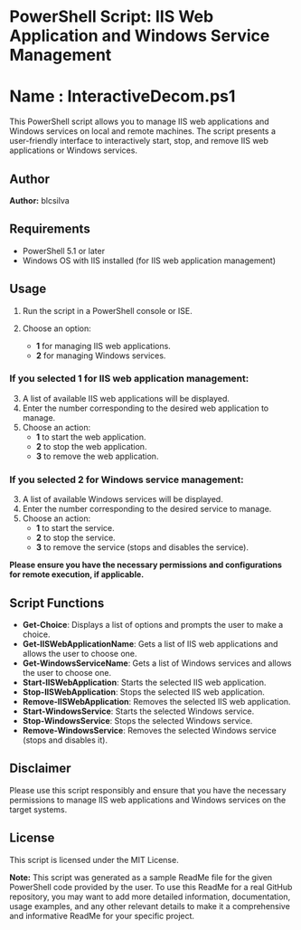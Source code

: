 # PowerShell Script: IIS Web Application and Windows Service Management
# Name : InteractiveDecom.ps1
This PowerShell script allows you to manage IIS web applications and Windows services on local and remote machines. The script presents a user-friendly interface to interactively start, stop, and remove IIS web applications or Windows services.

## Author
**Author:** blcsilva

## Requirements
- PowerShell 5.1 or later
- Windows OS with IIS installed (for IIS web application management)

## Usage
1. Run the script in a PowerShell console or ISE.

2. Choose an option:
   - **1** for managing IIS web applications.
   - **2** for managing Windows services.

### If you selected **1** for IIS web application management:
3. A list of available IIS web applications will be displayed.
4. Enter the number corresponding to the desired web application to manage.
5. Choose an action:
   - **1** to start the web application.
   - **2** to stop the web application.
   - **3** to remove the web application.

### If you selected **2** for Windows service management:
3. A list of available Windows services will be displayed.
4. Enter the number corresponding to the desired service to manage.
5. Choose an action:
   - **1** to start the service.
   - **2** to stop the service.
   - **3** to remove the service (stops and disables the service).

**Please ensure you have the necessary permissions and configurations for remote execution, if applicable.**

## Script Functions
- **Get-Choice**: Displays a list of options and prompts the user to make a choice.
- **Get-IISWebApplicationName**: Gets a list of IIS web applications and allows the user to choose one.
- **Get-WindowsServiceName**: Gets a list of Windows services and allows the user to choose one.
- **Start-IISWebApplication**: Starts the selected IIS web application.
- **Stop-IISWebApplication**: Stops the selected IIS web application.
- **Remove-IISWebApplication**: Removes the selected IIS web application.
- **Start-WindowsService**: Starts the selected Windows service.
- **Stop-WindowsService**: Stops the selected Windows service.
- **Remove-WindowsService**: Removes the selected Windows service (stops and disables it).

## Disclaimer
Please use this script responsibly and ensure that you have the necessary permissions to manage IIS web applications and Windows services on the target systems.

## License
This script is licensed under the MIT License.

**Note:** This script was generated as a sample ReadMe file for the given PowerShell code provided by the user. To use this ReadMe for a real GitHub repository, you may want to add more detailed information, documentation, usage examples, and any other relevant details to make it a comprehensive and informative ReadMe for your specific project.

